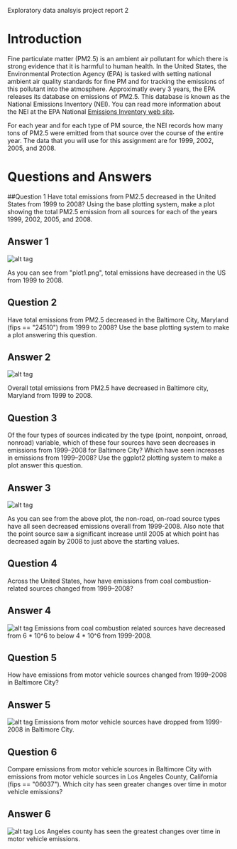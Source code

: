 Exploratory data analsyis project report 2

# Introduction
Fine particulate matter (PM2.5) is an ambient air pollutant for which there is strong evidence that it is harmful to human health. In the United States, the Environmental Protection Agency (EPA) is tasked with setting national ambient air quality standards for fine PM and for tracking the emissions of this pollutant into the atmosphere. Approximatly every 3 years, the EPA releases its database on emissions of PM2.5. This database is known as the National Emissions Inventory (NEI). You can read more information about the NEI at the EPA National [Emissions Inventory web site](http://www.epa.gov/ttn/chief/eiinformation.html).

For each year and for each type of PM source, the NEI records how many tons of PM2.5 were emitted from that source over the course of the entire year. The data that you will use for this assignment are for 1999, 2002, 2005, and 2008.

# Questions and Answers
##Question 1
Have total emissions from PM2.5 decreased in the United States from 1999 to 2008? Using the base plotting system, make a plot showing the total PM2.5 emission from all sources for each of the years 1999, 2002, 2005, and 2008.
## Answer 1
![alt tag](https://github.com/srifilter/Project-2-Exploratory-Data-Analysis-/blob/master/plot1.png)

 As you can see from "plot1.png", total emissions have decreased in the US from 1999 to 2008.
 
 ## Question 2
 Have total emissions from PM2.5 decreased in the Baltimore City, Maryland (fips == "24510") from 1999 to 2008? Use the base plotting system to make a plot answering this question.
 ## Answer 2
![alt tag](https://github.com/srifilter/Project-2-Exploratory-Data-Analysis-/blob/master/plot2.png)

Overall total emissions from PM2.5 have decreased in Baltimore city, Maryland from 1999 to 2008.

## Question 3
Of the four types of sources indicated by the type (point, nonpoint, onroad, nonroad) variable, which of these four sources have seen decreases in emissions from 1999–2008 for Baltimore City? Which have seen increases in emissions from 1999–2008? Use the ggplot2 plotting system to make a plot answer this question.
## Answer 3
![alt tag](https://github.com/srifilter/Project-2-Exploratory-Data-Analysis-/blob/master/plot3.png)

As you can see from the above plot, the non-road, on-road source types have all seen decreased emissions overall from 1999-2008. Also note that the point source saw a significant increase until 2005 at which point has decreased again by 2008 to just above the starting values.

## Question 4
Across the United States, how have emissions from coal combustion-related sources changed from 1999–2008?
## Answer 4
![alt tag](https://github.com/srifilter/Project-2-Exploratory-Data-Analysis-/blob/master/plot4.png)
Emissions from coal combustion related sources have decreased from 6 * 10^6 to below 4 * 10^6 from 1999-2008.

## Question 5
How have emissions from motor vehicle sources changed from 1999–2008 in Baltimore City?
## Answer 5
![alt tag](https://github.com/srifilter/Project-2-Exploratory-Data-Analysis-/blob/master/plot5.png)
Emissions from motor vehicle sources have dropped from 1999-2008 in Baltimore City.

## Question 6
Compare emissions from motor vehicle sources in Baltimore City with emissions from motor vehicle sources in Los Angeles County, California (fips == "06037"). Which city has seen greater changes over time in motor vehicle emissions?
## Answer 6
![alt tag](https://github.com/srifilter/Project-2-Exploratory-Data-Analysis-/blob/master/plot6.png)
Los Angeles county has seen the greatest changes over time in motor vehicle emissions.








